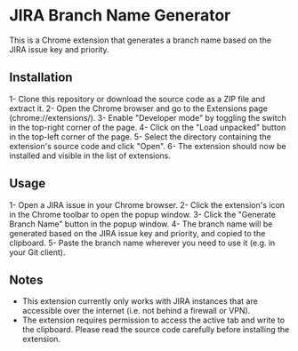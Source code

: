 # JIRA Branch Name Generator
This is a Chrome extension that generates a branch name based on the JIRA issue key and priority.

## Installation

1- Clone this repository or download the source code as a ZIP file and extract it.
2- Open the Chrome browser and go to the Extensions page (chrome://extensions/).
3- Enable "Developer mode" by toggling the switch in the top-right corner of the page.
4- Click on the "Load unpacked" button in the top-left corner of the page.
5- Select the directory containing the extension's source code and click "Open".
6- The extension should now be installed and visible in the list of extensions.

## Usage
1- Open a JIRA issue in your Chrome browser.
2- Click the extension's icon in the Chrome toolbar to open the popup window.
3- Click the "Generate Branch Name" button in the popup window.
4- The branch name will be generated based on the JIRA issue key and priority, and copied to the clipboard.
5- Paste the branch name wherever you need to use it (e.g. in your Git client).

## Notes

- This extension currently only works with JIRA instances that are accessible over the internet (i.e. not behind a firewall or VPN).
- The extension requires permission to access the active tab and write to the clipboard. Please read the source code carefully before installing the extension.